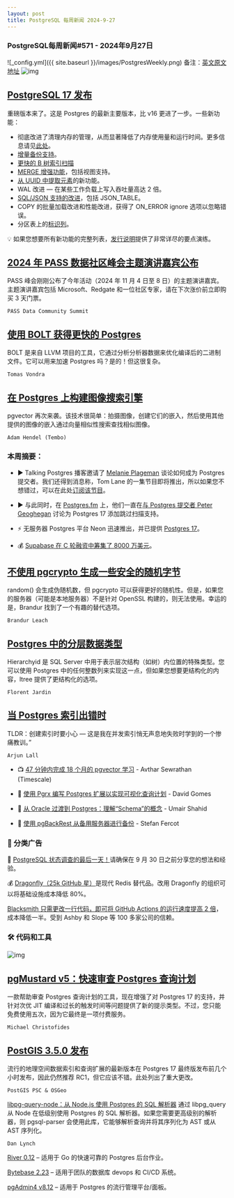 ```yaml
---
layout: post
title: PostgreSQL 每周新闻 2024-9-27
---
```

### PostgreSQL每周新闻#571 - 2024年9月27日
![_config.yml]({{ site.baseurl }}/images/PostgresWeekly.png)
备注：[英文原文地址](https://postgresweekly.com/issues/571)
![img](https://res.cloudinary.com/cpress/image/upload/w_1280,e_sharpen:60,q_auto/v1727358522/ebxxozg8vnblpecfdm9u.jpg)
## [PostgreSQL 17 发布](https://postgresweekly.com/link/160399/web)
重磅版本来了。这是 Postgres 的最新主要版本，比 v16 更进了一步。一些新功能：

* 彻底改进了清理内存的管理，从而显著降低了内存使用量和运行时间。更多信息请见[此处](https://postgresweekly.com/link/160401/web)。
* [增量备份支持](https://postgresweekly.com/link/160402/web)。
* [更快的 B 树索引扫描](https://postgresweekly.com/link/160403/web)
* [MERGE 增强功能](https://postgresweekly.com/link/160404/web)，包括视图支持。
* [从 UUID 中提取元素](https://postgresweekly.com/link/160405/web)的新功能。
* WAL 改进 — 在某些工作负载上写入吞吐量高达 2 倍。
* [SQL/JSON 支持的改进](https://postgresweekly.com/link/160406/web)，包括 JSON_TABLE。
* COPY 的批量加载改进和性能改进，获得了 ON_ERROR ignore 选项以忽略错误。
* 分区表上的[标识列](https://postgresweekly.com/link/160407/web)。

💡 如果您想要所有新功能的完整列表，[发行说明](https://postgresweekly.com/link/160408/web)提供了非常详尽的要点演练。

## [2024 年 PASS 数据社区峰会主题演讲嘉宾公布](https://postgresweekly.com/link/160398/web)
PASS 峰会刚刚公布了今年活动（2024 年 11 月 4 日至 8 日）的主题演讲嘉宾。主题演讲嘉宾包括 Microsoft、Redgate 和一位社区专家，请在下次涨价前立即购买 3 天门票。


`PASS Data Community Summit `
## [使用 BOLT 获得更快的 Postgres](https://postgresweekly.com/link/160409/web)
BOLT 是来自 LLVM 项目的工具，它通过分析分析器数据来优化编译后的二进制文件。它可以用来加速 Postgres 吗？是的！但这很复杂。


`Tomas Vondra `
## [在 Postgres 上构建图像搜索引擎](https://postgresweekly.com/link/160411/web)
pgvector 再次来袭。该技术很简单：拍摄图像，创建它们的嵌入，然后使用其他提供的图像的嵌入通过向量相似性搜索查找相似图像。


`Adam Hendel (Tembo)  `

### 本周摘要：

* ▶️ Talking Postgres 播客邀请了 [Melanie Plageman](https://postgresweekly.com/link/160412/web) 谈论如何成为 Postgres 提交者。我们还得到消息称，Tom Lane 的一集节目即将推出，所以如果您不想错过，可以在此处[订阅该节目](https://postgresweekly.com/link/160413/web)。

* ▶️ 与此同时，在 [Postgres.fm](https://postgresweekly.com/link/160414/web) 上，他们一直在[与 Postgres 提交者 Peter Geoghegan](https://postgresweekly.com/link/160415/web) 讨论为 Postgres 17 添加跳过扫描支持。

* ⚡ 无服务器 Postgres 平台 Neon 迅速推出，并已提供 [Postgres 17](https://postgresweekly.com/link/160416/web)。

* 💰 [Supabase 在 C 轮融资中筹集了 8000 万美元](https://postgresweekly.com/link/160417/web)。


## [不使用 pgcrypto 生成一些安全的随机字节](https://postgresweekly.com/link/160418/web) 
random() 会生成伪随机数，但 pgcrypto 可以获得更好的随机性。但是，如果您的服务器（可能是本地服务器）不是针对 OpenSSL 构建的，则无法使用。幸运的是，Brandur 找到了一个有趣的替代选项。


`Brandur Leach`
## [Postgres 中的分层数据类型](https://postgresweekly.com/link/160419/web)
Hierarchyid 是 SQL Server 中用于表示层次结构（如树）内位置的特殊类型。您可以使用 Postgres 中的任何整数列来实现这一点，但如果您想要更结构化的内容，ltree 提供了更结构化的选项。


`Florent Jardin`
## [当 Postgres 索引出错时](https://postgresweekly.com/link/160422/web)
TLDR：创建索引时要小心 — 这是我在并发索引悄无声息地失败时学到的一个惨痛教训。”


`Arjun Lall`

* 📺 [47 分钟内完成 18 个月的 pgvector 学习](https://postgresweekly.com/link/160423/web) - Avthar Sewrathan (Timescale)

* 📄 [使用 Pgrx 编写 Postgres 扩展以实现可视化查询计划](https://postgresweekly.com/link/160424/web) - David Gomes

* 📄 [从 Oracle 过渡到 Postgres：理解“Schema”的概念](https://postgresweekly.com/link/160425/web) - Umair Shahid

* 📄 [使用 pgBackRest 从备用服务器进行备份](https://postgresweekly.com/link/160426/web) - Stefan Fercot


### 📰 分类广告
🐘 [PostgreSQL 状态调查的最后一天！](https://postgresweekly.com/link/160427/web)请确保在 9 月 30 日之前分享您的想法和经验。

💰 [Dragonfly（25k GitHub 星）](https://postgresweekly.com/link/160428/web)是现代 Redis 替代品。改用 Dragonfly 的组织可以将基础设施成本降低 80%。

[Blacksmith 只需更改一行代码，即可将 GitHub Actions 的运行速度提高 2 倍](https://postgresweekly.com/link/160429/web)，成本降低一半。受到 Ashby 和 Slope 等 100 多家公司的信赖。


### 🛠 代码和工具

![img](https://res.cloudinary.com/cpress/image/upload/w_1280,e_sharpen:60,q_auto/zsn9cx7qodr8i2sbikjc.jpg)

## [pgMustard v5：快速审查 Postgres 查询计划](https://postgresweekly.com/link/160430/web)
一款帮助审查 Postgres 查询计划的工具，现在增强了对 Postgres 17 的支持，并针对次优 JIT 编译和过长的触发时间等问题提供了新的提示类型。不过，您只能免费使用五次，因为它最终是一项付费服务​​。


`Michael Christofides`
## [PostGIS 3.5.0 发布](https://postgresweekly.com/link/160431/web)
流行的地理空间数据索引和查询扩展的最新版本在 Postgres 17 最终版发布前几个小时发布，因此仍然推荐 RC1，但它应该不错。此处列出了重大更改。


`PostGIS PSC & OSGeo`

[libpg-query-node：从 Node.js 使用 Postgres 的 SQL 解析器](https://postgresweekly.com/link/160433/web)
通过 libpg_query 从 Node 在低级别使用 Postgres 的 SQL 解析器。如果您需要更高级别的解析器，则 pgsql-parser 会使用此库，它能够解析查询并将其序列化为 AST 或从 AST 序列化。


`Dan Lynch`


[River 0.12](https://postgresweekly.com/link/160435/web) – 适用于 Go 的快速可靠的 Postgres 后台作业。

[Bytebase 2.23](https://postgresweekly.com/link/160436/web) – 适用于团队的数据库 devops 和 CI/CD 系统。

[pgAdmin4 v8.12](https://postgresweekly.com/link/160437/web) – 适用于 Postgres 的流行管理平台/面板。